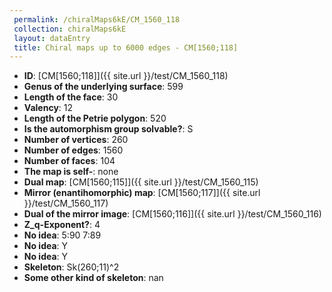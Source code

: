 ```yaml
--- 
 permalink: /chiralMaps6kE/CM_1560_118 
 collection: chiralMaps6kE
 layout: dataEntry
 title: Chiral maps up to 6000 edges - CM[1560;118]
---
```


- **ID**: [CM[1560;118]]({{ site.url }}/test/CM_1560_118)
- **Genus of the underlying surface**: 599
- **Length of the face**: 30
- **Valency**: 12
- **Length of the Petrie polygon**: 520
- **Is the automorphism group solvable?**: S
- **Number of vertices**: 260
- **Number of edges**: 1560
- **Number of faces**: 104
- **The map is self-**: none
- **Dual map**: [CM[1560;115]]({{ site.url }}/test/CM_1560_115)
- **Mirror (enantihomorphic) map**: [CM[1560;117]]({{ site.url }}/test/CM_1560_117)
- **Dual of the mirror image**: [CM[1560;116]]({{ site.url }}/test/CM_1560_116)
- **Z_q-Exponent?**: 4
- **No idea**:  5:90 7:89
- **No idea**: Y
- **No idea**: Y
- **Skeleton**: Sk(260;11)^2
- **Some other kind of skeleton**: nan

